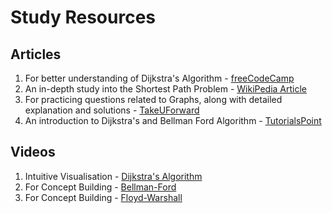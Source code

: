 # Study Resources

## Articles
1. For better understanding of Dijkstra's Algorithm - [freeCodeCamp](https://www.freecodecamp.org/news/dijkstras-algorithm-explained-with-a-pseudocode-example/)
2. An in-depth study into the Shortest Path Problem - [WikiPedia Article](https://en.wikipedia.org/wiki/Shortest_path_problem)
3. For practicing questions related to Graphs, along with detailed explanation and solutions - [TakeUForward](https://takeuforward.org/category/graph/)
4. An introduction to Dijkstra's and Bellman Ford Algorithm - [TutorialsPoint](https://www.tutorialspoint.com/design_and_analysis_of_algorithms/design_and_analysis_of_algorithms_shortest_paths.htm#:~:text=Dijkstra's%20algorithm%20solves%20the%20single,node%20with%20the%20smallest%20key.)

## Videos
1. Intuitive Visualisation  - [Dijkstra's Algorithm](https://www.youtube.com/watch?v=EFg3u_E6eHU&t=14s&ab_channel=SpanningTree)
2. For Concept Building - [Bellman-Ford](https://www.youtube.com/watch?v=lyw4FaxrwHg&ab_channel=WilliamFiset)
3. For Concept Building - [Floyd-Warshall](https://www.youtube.com/watch?v=4NQ3HnhyNfQ&ab_channel=WilliamFiset)
